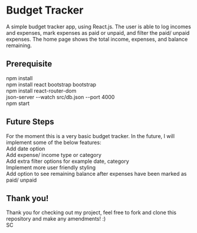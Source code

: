 # Budget Tracker

A simple budget tracker app, using React.js. The user is able to log incomes and expenses, mark expenses as paid or unpaid, and filter the paid/ unpaid expenses. The home page shows the total income, expenses, and balance remaining.

## Prerequisite
npm install  
npm install react bootstrap bootstrap  
npm install react-router-dom  
json-server --watch src/db.json --port 4000  
npm start

## Future Steps
For the moment this is a very basic budget tracker. In the future, I will implement some of the below features:  
Add date option  
Add expense/ income type or category  
Add extra filter options for example date, category  
Implement more user friendly styling  
Add option to see remaining balance after expenses have been marked as paid/ unpaid  

## Thank you!
Thank you for checking out my project, feel free to fork and clone this repository and make any amendments! :)  
SC
